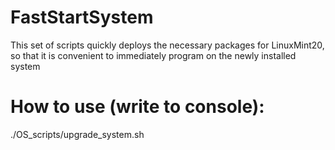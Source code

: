 # FastStartSystem

This set of scripts quickly deploys the necessary packages for LinuxMint20, so that it is convenient to immediately program on the newly installed system

# How to use (write to console):
./OS_scripts/upgrade_system.sh